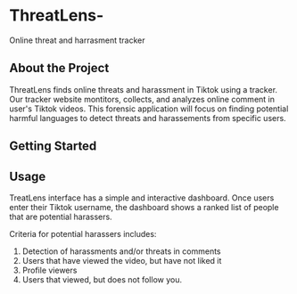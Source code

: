 # ThreatLens-
Online threat and harrasment tracker


## About the Project
ThreatLens finds online threats and harassment in Tiktok using a tracker. Our tracker website montitors, collects, and analyzes online comment in user's Tiktok videos. This forensic application will focus on finding potential harmful languages to detect threats and harassements from specific users. 

## Getting Started

## Usage
TreatLens interface has a simple and interactive dashboard. Once users enter their Tiktok username, the dashboard shows a ranked list of people that are potential harassers. 

Criteria for potential harassers includes:
1. Detection of harassments and/or threats in comments
2. Users that have viewed the video, but have not liked it
3. Profile viewers
4. Users that viewed, but does not follow you.


